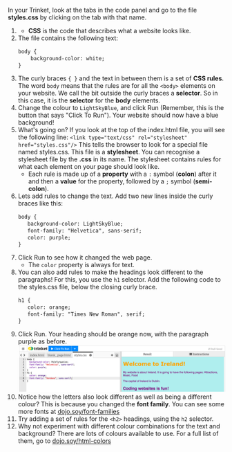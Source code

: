 In your Trinket, look at the tabs in the code panel and go to the file **styles.css** by clicking on the tab with that name.

1. * **CSS** is the code that describes what a website looks like.
2. The file contains the following text:
   ```
   body {
       background-color: white;
   }
   ```
3. The curly braces `{ }` and the text in between them is a set of **CSS rules**. The word `body` means that the rules are for all the `<body>` elements on your website. We call the bit outside the curly braces a **selector**. So in this case, it is the **selector** for the **body** elements.
4. Change the colour to `LightSkyBlue`, and click Run \(Remember, this is the button that says "Click To Run"\). Your website should now have a blue background!
5. What's going on? If you look at the top of the index.html file, you will see the following line:
   `<link type="text/css" rel="stylesheet" href="styles.css"/>` This tells the browser to look for a special file named styles.css. This file is a **stylesheet**. You can recognise a stylesheet file by the **.css** in its name. The stylesheet contains rules for what each element on your page should look like.
   * Each rule is made up of a **property** with a `:` symbol \(**colon**\) after it and then a **value** for the property, followed by a `;` symbol \(**semi-colon**\).
6. Lets add rules to change the text. Add two new lines inside the curly braces like this:
   ```
   body {
      background-color: LightSkyBlue;
      font-family: "Helvetica", sans-serif;
      color: purple;
   }
   ```
7. Click Run to see how it changed the web page. 
   * The `color` property is always for text.
8. You can also add rules to make the headings look different to the paragraphs! For this, you use the `h1` selector. Add the following code to the styles.css file, below the closing curly brace.
   ```
   h1 {
      color: orange;
      font-family: "Times New Roman", serif;
   }
   ```
9. Click Run. Your heading should be orange now, with the paragraph purple as before. ![](/en/assets/colorfonth1.png)
10. Notice how the letters also look different as well as being a different colour? This is because you changed the **font family**. You can see some more fonts at [dojo.soy/font-families](https://www.w3schools.com/cssref/css_websafe_fonts.asp)
11. Try adding a set of rules for the `<h2>` headings, using the `h2` selector.   
12. Why not experiment with different colour combinations for the text and background? There are lots of colours available to use. For a full list of them, go to [dojo.soy/html-colors](https://www.w3schools.com/colors/colors_names.asp)



